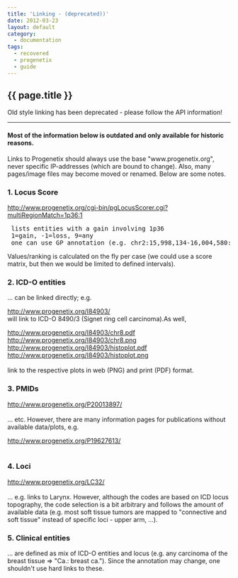```yaml
---
title: 'Linking - (deprecated))'
date: 2012-03-23
layout: default
category:
  - documentation
tags:
  - recovered
  - progenetix
  - guide
---
```


## {{ page.title }}

Old style linking has been deprecated - please follow the API information!

----------------------------------------------------

#### Most of the information below is outdated and only available for historic reasons.

<p>Links to Progenetix should always use the base "www.progenetix.org", never specific IP-addresses (which are bound to change). Also, many pages/image files may become moved or renamed. Below are some notes.
</p>
<div class='vspace'></div><h3>1. Locus Score</h3>
<p><a class='urllink' href='http://www.progenetix.org/cgi-bin/pgLocusScorer.cgi?multiRegionMatch=1p36:1' rel='nofollow'>http://www.progenetix.org/cgi-bin/pgLocusScorer.cgi?multiRegionMatch=1p36:1</a><br />
</p><pre> lists entities with a gain involving 1p36
 1=gain, -1=loss, 9=any
 one can use GP annotation (e.g. chr2:15,998,134-16,004,580:1 fuer MYCN)
</pre><p class='vspace'>Values/ranking is calculated on the fly per case (we could use a score matrix, but then we would be limited to defined intervals).
</p>
<div class='vspace'></div><h3>2. ICD-O entities</h3>
<p>... can be linked directly; e.g.
</p>
<p class='vspace'><a class='urllink' href='http://www.progenetix.org/I84903/' rel='nofollow'>http://www.progenetix.org/I84903/</a>
<br />will link to ICD-O 8490/3 (Signet ring cell carcinoma).As well,
</p>
<p class='vspace'><a class='urllink' href='http://www.progenetix.org/I84903/chr8.pdf' rel='nofollow'>http://www.progenetix.org/I84903/chr8.pdf</a><br /><a class='urllink' href='http://www.progenetix.org/I84903/chr8.png' rel='nofollow'>http://www.progenetix.org/I84903/chr8.png</a><br /><a class='urllink' href='http://www.progenetix.org/I84903/histoplot.pdf' rel='nofollow'>http://www.progenetix.org/I84903/histoplot.pdf</a><br /><a class='urllink' href='http://www.progenetix.org/I84903/histoplot.png' rel='nofollow'>http://www.progenetix.org/I84903/histoplot.png</a><br /><br />link to the respective plots in web (PNG) and print (PDF) format.
</p>
<div class='vspace'></div><h3>3. PMIDs</h3>
<p><a class='urllink' href='http://www.progenetix.org/P20013897/' rel='nofollow'>http://www.progenetix.org/P20013897/</a><br /><br />... etc. However, there are many information pages for publications without available data/plots, e.g.
</p>
<p class='vspace'><a class='urllink' href='http://www.progenetix.org/P19627613/' rel='nofollow'>http://www.progenetix.org/P19627613/</a><br /><br />
</p><h3>4. Loci</h3>
<p><a class='urllink' href='http://www.progenetix.org/LC32/' rel='nofollow'>http://www.progenetix.org/LC32/</a><br /><br />... e.g. links to Larynx. However, although the codes are based on ICD locus topography, the code selection is a bit arbitrary and follows the amount of available data (e.g. most soft tissue tumors are mapped to "connective and soft tissue" instead of specific loci - upper arm, ...).
</p>
<div class='vspace'></div><h3>5. Clinical entities</h3>
<p>... are defined as mix of ICD-O entities and locus (e.g. any carcinoma of the breast tissue => "Ca.: breast ca."). Since the annotation may change, one shouldn't use hard links to these.
</p>
